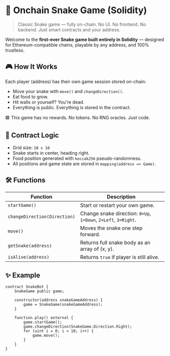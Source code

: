 # 🐍 Onchain Snake Game (Solidity)      
      
> Classic Snake game — fully on-chain. No UI. No frontend. No backend. Just smart contracts and your address.   
       
Welcome to the **first-ever Snake game built entirely in Solidity** — designed for Ethereum-compatible chains, playable by any address, and 100% trustless.    
           
## 🎮 How It Works   
       
Each player (address) has their own game session stored on-chain:   
       
- Move your snake with `move()` and `changeDirection()`. 
- Eat food to grow.    
- Hit walls or yourself? You're dead.  
- Everything is public. Everything is stored in the contract.  
    
🟩 This game has no rewards. No tokens. No RNG oracles. Just code.   
    
## 🧠 Contract Logic   
      
- Grid size: `10 x 10`   
- Snake starts in center, heading right.  
- Food position generated with `keccak256` pseudo-randomness.  
- All positions and game state are stored in `mapping(address => Game)`.  
  
## 🛠 Functions 

| Function | Description |  
|---------|-------------|  
| `startGame()` | Start or restart your own game. |  
| `changeDirection(Direction)` | Change snake direction: `0=Up`, `1=Down`, `2=Left`, `3=Right`. |  
| `move()` | Moves the snake one step forward. |  
| `getSnake(address)` | Returns full snake body as an array of (x, y). |  
| `isAlive(address)` | Returns `true` if player is still alive. |

## ✨ Example

```solidity
contract SnakeBot {
    SnakeGame public game;

    constructor(address snakeGameAddress) {
        game = SnakeGame(snakeGameAddress);
    }

    function play() external {
        game.startGame();
        game.changeDirection(SnakeGame.Direction.Right);
        for (uint i = 0; i < 10; i++) {
            game.move();
        }
    }
}
